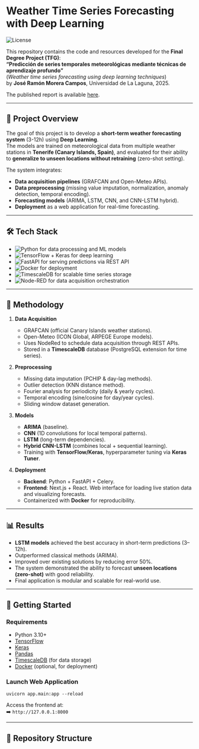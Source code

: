 # Weather Time Series Forecasting with Deep Learning
 
![License](https://img.shields.io/badge/license-GNU%20GPL-green.svg)

This repository contains the code and resources developed for the **Final Degree Project (TFG)**:  
**“Predicción de series temporales meteorológicas mediante técnicas de aprendizaje profundo”**  
(*Weather time series forecasting using deep learning techniques*)  
by **José Ramón Morera Campos**, Universidad de La Laguna, 2025.

The published report is available [here](https://riull.ull.es/xmlui/handle/915/43055).

---

## 📌 Project Overview

The goal of this project is to develop a **short-term weather forecasting system** (3-12h) using **Deep Learning**.  
The models are trained on meteorological data from multiple weather stations in **Tenerife (Canary Islands, Spain)**, and evaluated for their ability to **generalize to unseen locations without retraining** (zero-shot setting).

The system integrates:
- **Data acquisition pipelines** (GRAFCAN and Open-Meteo APIs).  
- **Data preprocessing** (missing value imputation, normalization, anomaly detection, temporal encoding).  
- **Forecasting models** (ARIMA, LSTM, CNN, and CNN-LSTM hybrid).  
- **Deployment** as a web application for real-time forecasting.

---

## 🛠️ Tech Stack

- ![Python](https://img.shields.io/badge/Python-3.10%2B-blue.svg) for data processing and ML models  
- ![TensorFlow](https://img.shields.io/badge/TensorFlow-2.x-orange.svg) + Keras for deep learning  
- ![FastAPI](https://img.shields.io/badge/FastAPI-backend-teal.svg) for serving predictions via REST API  
- ![Docker](https://img.shields.io/badge/Docker-containerization-blue.svg) for deployment  
- ![TimescaleDB](https://img.shields.io/badge/TimescaleDB-time%20series%20DB-purple.svg) for scalable time series storage  
- ![Node-RED](https://img.shields.io/badge/Node--RED-data%20pipelines-red.svg) for data acquisition orchestration  

---

## 🧪 Methodology

1. **Data Acquisition**
   - GRAFCAN (official Canary Islands weather stations).  
   - Open-Meteo (ICON Global, ARPEGE Europe models).  
   - Uses NodeRed to schedule data acquisition through REST APIs.
   - Stored in a **TimescaleDB** database (PostgreSQL extension for time series).

2. **Preprocessing**
   - Missing data imputation (PCHIP & day-lag methods).  
   - Outlier detection (KNN distance method).  
   - Fourier analysis for periodicity (daily & yearly cycles).  
   - Temporal encoding (sine/cosine for day/year cycles).  
   - Sliding window dataset generation.

3. **Models**
   - **ARIMA** (baseline).  
   - **CNN** (1D convolutions for local temporal patterns).  
   - **LSTM** (long-term dependencies).  
   - **Hybrid CNN-LSTM** (combines local + sequential learning).  
   - Training with **TensorFlow/Keras**, hyperparameter tuning via **Keras Tuner**.

4. **Deployment**
   - **Backend**: Python + FastAPI + Celery.  
   - **Frontend**: Next.js + React. Web interface for loading live station data and visualizing forecasts.  
   - Containerized with **Docker** for reproducibility.

---

## 📊 Results

- **LSTM models** achieved the best accuracy in short-term predictions (3–12h).  
- Outperformed classical methods (ARIMA).  
- Improved over existing solutions by reducing error 50%.
- The system demonstrated the ability to forecast **unseen locations (zero-shot)** with good reliability.  
- Final application is modular and scalable for real-world use.

---

## 🚀 Getting Started

### Requirements
- Python 3.10+
- [TensorFlow](https://www.tensorflow.org/)
- [Keras](https://keras.io/)
- [Pandas](https://pandas.pydata.org/)
- [TimescaleDB](https://www.timescale.com/) (for data storage)
- [Docker](https://www.docker.com/) (optional, for deployment)

### Launch Web Application

    uvicorn app.main:app --reload

Access the frontend at:  
➡️ `http://127.0.0.1:8000`

---

## 📂 Repository Structure

